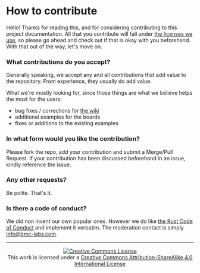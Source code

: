 # How to contribute

Hello! Thanks for reading this, and for considering contributing to this
project documentation. All that you contribute will fall under [the licenses we
use](LICENSE), so please go ahead and check out if that is okay with you
beforehand. With that out of the way, let's move on.

### What contributions do you accept?
Generally speaking, we accept any and all contributions that add value to the
repository. From experience, they usually do add value.

What we're mostly looking for, since those things are what we believe helps the
most for the users:

- bug fixes / corrections for [the
    wiki](https://github.com/bmc-labs/board_mini/wiki)
- additional examples for the boards
- fixes or additions to the existing examples

### In what form would you like the contribution?
Please fork the repo, add your contribution and submit a Merge/Pull Request. If
your contribution has been discussed beforehand in an issue, kindly reference
the issue.

### Any other requests?
Be polite. That's it.

### Is there a code of conduct?
We did non invent our own popular ones. However we do like [the Rust Code of
Conduct](https://www.rust-lang.org/policies/code-of-conduct) and implement it
verbatim. The moderation contact is simply
[info@bmc-labs.com](mailto:info@bmc-labs.com).

---

<div align="center">
<a rel="license" href="http://creativecommons.org/licenses/by-sa/4.0/">
  <img
    alt="Creative Commons License"
    style="border-width:0"
    src="https://i.creativecommons.org/l/by-sa/4.0/88x31.png"
  />
</a>
<br />
This work is licensed under a
<a rel="license" href="http://creativecommons.org/licenses/by-sa/4.0/">
  Creative Commons Attribution-ShareAlike 4.0 International License
</a>
</div>
